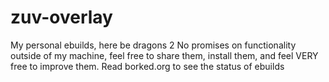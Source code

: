 # zuv-overlay
My personal ebuilds, here be dragons 2
No promises on functionality outside of my machine, feel free to share them, install them,
and feel VERY free to improve them.
Read borked.org to see the status of ebuilds
